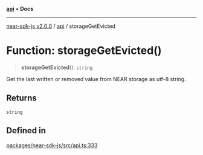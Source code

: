 [**api**](../README.md) • **Docs**

***

[near-sdk-js v2.0.0](../../packages.md) / [api](../README.md) / storageGetEvicted

# Function: storageGetEvicted()

> **storageGetEvicted**(): `string`

Get the last written or removed value from NEAR storage as utf-8 string.

## Returns

`string`

## Defined in

[packages/near-sdk-js/src/api.ts:333](https://github.com/dim-daskalov/near-sdk-js/blob/99346bf73c49986360ba2bcf1c66f01b2abff5b4/packages/near-sdk-js/src/api.ts#L333)
